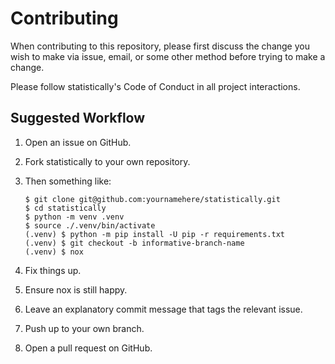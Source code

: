 # Contributing

When contributing to this repository, please first discuss the change you wish
to make via issue, email, or some other method before trying to make a change.

Please follow statistically's Code of Conduct in all project interactions.

## Suggested Workflow

1. Open an issue on GitHub.

1. Fork statistically to your own repository.

1. Then something like:

    ```
    $ git clone git@github.com:yournamehere/statistically.git
    $ cd statistically
    $ python -m venv .venv
    $ source ./.venv/bin/activate
    (.venv) $ python -m pip install -U pip -r requirements.txt
    (.venv) $ git checkout -b informative-branch-name
    (.venv) $ nox
    ```
1. Fix things up.

1. Ensure nox is still happy.

1. Leave an explanatory commit message that tags the relevant issue.

1. Push up to your own branch.

1. Open a pull request on GitHub.
